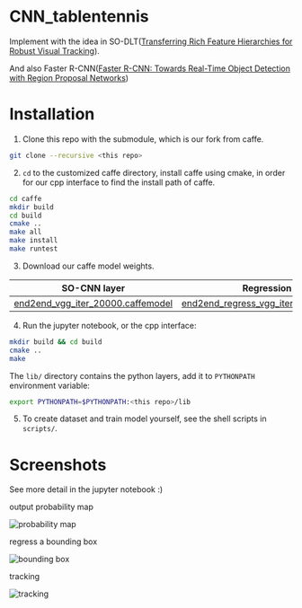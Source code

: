 # CNN_tablentennis

Implement with the idea in SO-DLT([Transferring Rich Feature Hierarchies for Robust Visual Tracking](https://arxiv.org/abs/1501.04587)).

And also Faster R-CNN([Faster R-CNN: Towards Real-Time Object Detection with Region Proposal Networks](https://arxiv.org/abs/1506.01497))

# Installation

1. Clone this repo with the submodule, which is our fork from caffe.
```bash
git clone --recursive <this repo>
```
2. `cd` to the customized caffe directory, install caffe using cmake, in order for our cpp interface to find the install path of caffe.
```bash
cd caffe
mkdir build
cd build
cmake ..
make all
make install
make runtest
```
3. Download our caffe model weights.

SO-CNN layer | Regression layer
----|----
[end2end_vgg_iter_20000.caffemodel](http://or9ajn83e.bkt.clouddn.com/tracking/end2end_vgg_iter_20000.caffemodel)|[end2end_regress_vgg_iter_12000.caffemodel](http://or9ajn83e.bkt.clouddn.com/tracking/end2end_regress_vgg_iter_12000.caffemodel)

4. Run the jupyter notebook, or the cpp interface:
```bash
mkdir build && cd build
cmake ..
make
```
The `lib/` directory contains the python layers, add it to `PYTHONPATH` environment variable:
```bash
export PYTHONPATH=$PYTHONPATH:<this repo>/lib
```
5. To create dataset and train model yourself, see the shell scripts in `scripts/`.

# Screenshots

See more detail in the jupyter notebook :)

output probability map

![probability map](http://7xrcar.com1.z0.glb.clouddn.com/prob_map.png)

regress a bounding box

![bounding box](http://7xrcar.com1.z0.glb.clouddn.com/regression.png)

tracking

![tracking](http://7xrcar.com1.z0.glb.clouddn.com/track_vis.png)
